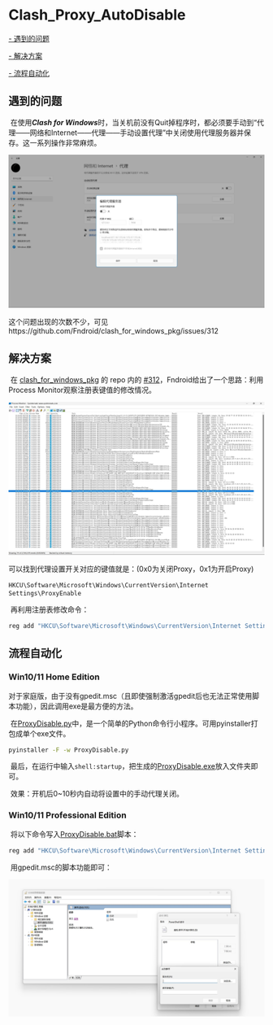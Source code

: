 # Clash_Proxy_AutoDisable

[- 遇到的问题](#遇到的问题)

[- 解决方案](#解决方案)

[- 流程自动化](#流程自动化)


## 遇到的问题

​	在使用***Clash for Windows***时，当关机前没有Quit掉程序时，都必须要手动到“代理——网络和Internet——代理——手动设置代理”中关闭使用代理服务器并保存。这一系列操作非常麻烦。

![Settings_zh_CN](imgs/Settings_zh_CN.jpg)

​	这个问题出现的次数不少，可见https://github.com/Fndroid/clash_for_windows_pkg/issues/312



## 解决方案

​	在 [clash_for_windows_pkg](https://github.com/Fndroid/clash_for_windows_pkg) 的 repo 内的 [#312](https://github.com/Fndroid/clash_for_windows_pkg/issues/312)，Fndroid给出了一个思路：利用Process Monitor观察注册表键值的修改情况。

![Settings_zh_CN](imgs/Promon.jpg)

​	可以找到代理设置开关对应的键值就是：(0x0为关闭Proxy，0x1为开启Proxy)

```
HKCU\Software\Microsoft\Windows\CurrentVersion\Internet Settings\ProxyEnable
```

​	再利用注册表修改命令：

```powershell
reg add "HKCU\Software\Microsoft\Windows\CurrentVersion\Internet Settings" /v ProxyEnable /d 0 /t REG_DWORD /f 
```



## 流程自动化

### 	Win10/11 Home Edition

​	对于家庭版，由于没有gpedit.msc（且即使强制激活gpedit后也无法正常使用脚本功能），因此调用exe是最方便的方法。

​	在[ProxyDisable.py](https://github.com/Sicheng-Wei/Clash_Proxy_AutoDisable/blob/main/ProxyDisable.py)中，是一个简单的Python命令行小程序。可用pyinstaller打包成单个exe文件。

```bash
pyinstaller -F -w ProxyDisable.py
```

​	最后，在运行中输入`shell:startup`，把生成的[ProxyDisable.exe](https://github.com/Sicheng-Wei/Clash_Proxy_AutoDisable/blob/main/Home_Edition/ProxyDisable.exe)放入文件夹即可。

​	效果：开机后0~10秒内自动将设置中的手动代理关闭。



### 	Win10/11 Professional Edition

​	将以下命令写入[ProxyDisable.bat](https://github.com/Sicheng-Wei/Clash_Proxy_AutoDisable/blob/main/Prof_Edition/ProxyDisable.bat)脚本：

```powershell
reg add "HKCU\Software\Microsoft\Windows\CurrentVersion\Internet Settings" /v ProxyEnable /d 0 /t REG_DWORD /f 
```

​	用gpedit.msc的脚本功能即可：

![Settings_zh_CN](imgs/Gpedit_zh_CN.jpg)
